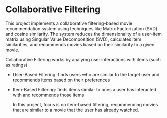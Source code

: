 # Collaborative Filtering
This project implements a collaborative filtering-based movie recommendation system using techniques like Matrix Factorization (SVD) and cosine similarity. The system reduces the dimensionality of a user-item matrix using Singular Value Decomposition (SVD), calculates item similarities, and recommends movies based on their similarity to a given movie.

Collaborative Filtering works by analying user interactions with items (such as ratings)
- User-Based Filtering: finds users who are similar to the target user and recommends items based on their preferences
- Item-Based Filtering: finds items similar to ones a user has interacted with and recommends those items


  In this project, focus is on item-based filtering, recommending movies that are similar to a movie that the user has already watched.
